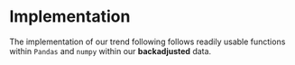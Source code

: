 # Implementation

The implementation of our trend following follows readily usable functions within `Pandas` and `numpy` within our **backadjusted** data.
